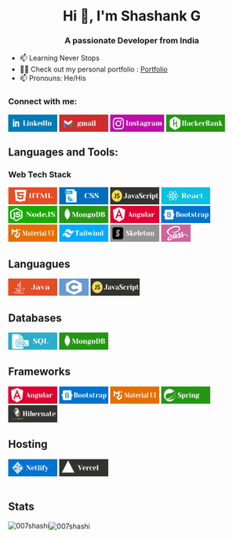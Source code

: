 <h1 align="center">Hi 👋, I'm Shashank G</h1>
<h3 align="center">A passionate Developer from India</h3>


- 📫 Learning Never Stops
- 👨‍💻 Check out my personal portfolio : <a href="https://shashank-g-portfolio.netlify.app/">Portfolio </a> <br>
- 📫 Pronouns: He/His



<h3 align="left">Connect with me:</h3>
<p align="left">
<a href="https://linkedin.com/in/https://www.linkedin.com/in/shashank-g-044091174/" target="blank"><img align="center" src="https://github.com/007shashi/images/blob/main/Linkedin.png" alt="https://www.linkedin.com/in/shashank-g-044091174/" height="35" width="100" /></a>
  <a href="hmailto:shashanknayak369@gmail.com" target="blank"><img align="center" src="https://github.com/007shashi/images/blob/main/gmail.png" alt="shashanknayak369@gmail.com" height="35" width="100" /></a>
<a href="https://instagram.com/https://www.instagram.com/007_shashi_/" target="blank"><img align="center" src="https://github.com/007shashi/images/blob/main/Instagram.png" alt="https://www.instagram.com/007_shashi_/" height="35" width="110" /></a>
<a href="https://www.hackerrank.com/https://www.hackerrank.com/profile/shashanknayak369" target="blank"><img align="center" src="https://github.com/007shashi/images/blob/main/Hackerrank.png" alt="https://www.hackerrank.com/profile/shashanknayak369" height="35" width="120" /></a>
</p>

<h2 align="left">Languages and Tools:</h2>
<p align="left"> 
  <h3 align="left">Web Tech Stack</h2>
<a href=""><img src="https://github.com/007shashi/images/blob/main/HTML_.png" alt="HTML" width="100" height="35"/></a>
<a href=""><img src="https://github.com/007shashi/images/blob/main/css.png" alt="CSS" width="100" height="35"/></a>
<a href=""><img src="https://github.com/007shashi/images/blob/main/Javascript.png" alt="Javascript" width="100" height="35"/></a>
<a href=""><img src="https://github.com/007shashi/images/blob/main/React_.png" alt="React" width="100" height="35"/></a>
<a href=""><img src="https://github.com/007shashi/images/blob/main/nodejs.png" alt="" width="100" height="35"/></a>
<a href=""><img src="https://github.com/007shashi/images/blob/main/mongodb.png" alt="" width="100" height="35"/></a>
<a href=""><img src="https://github.com/007shashi/images/blob/main/angular.png" alt="" width="100" height="35"/></a>
<a href=""><img src="https://github.com/007shashi/images/blob/main/bootstrap.png" alt="" width="100" height="35"/></a>
<a href=""><img src="https://github.com/007shashi/images/blob/main/material.png" alt="" width="100" height="35"/></a>
<a href=""><img src="https://github.com/007shashi/images/blob/main/tailwind.png" alt="" width="100" height="35"/></a>
<a href=""><img src="https://github.com/007shashi/images/blob/main/skeleton.png" alt="" width="100" height="35"/></a>
<a href=""><img src="https://github.com/007shashi/images/blob/main/Sass.png" alt="" width="60" height="35"/></a>

<h2 align="left">Languagues</h3>
<a href=""><img src="https://github.com/007shashi/images/blob/main/java.png" alt="" width="100" height="35"/></a>
<a href=""><img src="https://github.com/007shashi/images/blob/main/c.png" alt="" width="60" height="35"/></a>
<a href=""><img src="https://github.com/007shashi/images/blob/main/Javascript.png" alt="" width="100" height="35"/></a>

<h2 align="left">Databases</h3>
<a href=""><img src="https://github.com/007shashi/images/blob/main/sql.png" alt="" width="100" height="35"/></a>
<a href=""><img src="https://github.com/007shashi/images/blob/main/mongodb.png" alt="" width="100" height="35"/></a>

<h2 align="left">Frameworks</h3>
<a href=""><img src="https://github.com/007shashi/images/blob/main/angular.png" alt="" width="100" height="35"/></a>
<a href=""><img src="https://github.com/007shashi/images/blob/main/bootstrap.png" alt="" width="100" height="35"/></a>
<a href=""><img src="https://github.com/007shashi/images/blob/main/material.png" alt="" width="100" height="35"/></a>
<a href=""><img src="https://github.com/007shashi/images/blob/main/Spring.png" alt="" width="100" height="35"/></a>
<a href=""><img src="https://github.com/007shashi/images/blob/main/Hibernate.png" alt="" width="100" height="35"/></a>


<h2 align="left">Hosting</h3>
<a href=""><img src="https://github.com/007shashi/images/blob/main/Netlify.png" alt="" width="100" height="35"/></a>
<a href=""><img src="https://github.com/007shashi/images/blob/main/Vercel.png" alt="" width="100" height="35"/></a>
<br>
<br>
<h2 align="left">Stats</h3>
<p><img align="left" src="https://github-readme-stats.vercel.app/api/top-langs?username=007shashi&show_icons=true&locale=en&layout=compact" alt="007shashi" /></p>

<p><img align="center" src="https://github-readme-streak-stats.herokuapp.com/?user=007shashi&" alt="007shashi" /></p>

<!--
**007shashi/007shashi** is a ✨ _special_ ✨ repository because its `README.md` (this file) appears on your GitHub profile.

Here are some ideas to get you started:

- 🔭 I’m currently working on ...
- 🌱 I’m currently learning ...
- 👯 I’m looking to collaborate on ...
- 🤔 I’m looking for help with ...
- 💬 Ask me about ...
- 📫 How to reach me: ...
- 😄 Pronouns: ...
- ⚡ Fun fact: ...
-->
